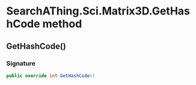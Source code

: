 # SearchAThing.Sci.Matrix3D.GetHashCode method
## GetHashCode()
### Signature
```csharp
public override int GetHashCode()
```
